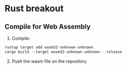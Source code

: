 # Rust breakout

## Compile for Web Assembly
1. Compile:
```rust
rustup target add wasm32-unknown-unknown
cargo build --target wasm32-unknown-unknown --release
```
2. Push the wasm file on the repository